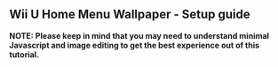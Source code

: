 ## Wii U Home Menu Wallpaper - Setup guide

**NOTE: Please keep in mind that you may need to understand minimal Javascript and image editing to get the best experience out of this tutorial.**

